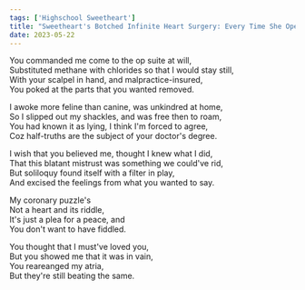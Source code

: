 ```yaml
---
tags: ['Highschool Sweetheart']
title: "Sweetheart's Botched Infinite Heart Surgery: Every Time She Operates I Bypass Her A Little"
date: 2023-05-22
---
```


You commanded me come to the op suite at will,  
Substituted methane with chlorides so that I would stay still,  
With your scalpel in hand, and malpractice-insured,  
You poked at the parts that you wanted removed.

I awoke more feline than canine, was unkindred at home,  
So I slipped out my shackles, and was free then to roam,  
You had known it as lying, I think I'm forced to agree,  
Coz half-truths are the subject of your doctor's degree.

I wish that you believed me, thought I knew what I did,  
That this blatant mistrust was something we could've rid,  
But soliloquy found itself with a filter in play,  
And excised the feelings from what you wanted to say.

My coronary puzzle's  
Not a heart and its riddle,  
It's just a plea for a peace, and  
You don't want to have fiddled.

You thought that I must've loved you,  
But you showed me that it was in vain,  
You reareanged my atria,  
But they're still beating the same.
